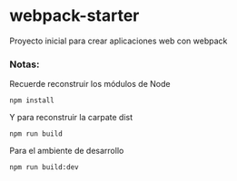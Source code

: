 # webpack-starter
Proyecto inicial para crear aplicaciones web con webpack
### Notas:
Recuerde reconstruir los módulos de Node

```
npm install
```
Y para reconstruir la carpate dist
```
npm run build
```
Para el ambiente de desarrollo
```
npm run build:dev
```